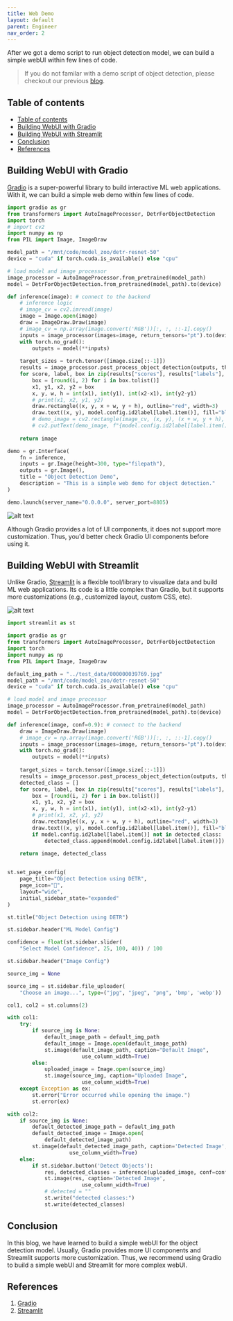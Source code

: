```yaml
---
title: Web Demo
layout: default
parent: Engineer
nav_order: 2
---
```


After we got a demo script to run object detection model, we can build a simple webUI within few lines of code.

> If you do not familar with a demo script of object detection, please checkout our previous [blog](https://jason-cs18.github.io/ml-engineering/model_selection.html).

## Table of contents
- [Table of contents](#table-of-contents)
- [Building WebUI with Gradio](#building-webui-with-gradio)
- [Building WebUI with Streamlit](#building-webui-with-streamlit)
- [Conclusion](#conclusion)
- [References](#references)

## Building WebUI with Gradio
[Gradio](https://www.gradio.app/guides/quickstart) is a super-powerful library to build interactive ML web applications. With it, we can build a simple web demo within few lines of code.

```python
import gradio as gr
from transformers import AutoImageProcessor, DetrForObjectDetection
import torch
# import cv2
import numpy as np
from PIL import Image, ImageDraw

model_path = "/mnt/code/model_zoo/detr-resnet-50"
device = "cuda" if torch.cuda.is_available() else "cpu"

# load model and image processor
image_processor = AutoImageProcessor.from_pretrained(model_path)
model = DetrForObjectDetection.from_pretrained(model_path).to(device)

def inference(image): # connect to the backend
    # inference logic
    # image_cv = cv2.imread(image)
    image = Image.open(image)
    draw = ImageDraw.Draw(image)
    # image_cv = np.array(image.convert('RGB'))[:, :, ::-1].copy()
    inputs = image_processor(images=image, return_tensors="pt").to(device)
    with torch.no_grad():
        outputs = model(**inputs)
    
    target_sizes = torch.tensor([image.size[::-1]])
    results = image_processor.post_process_object_detection(outputs, threshold=0.9, target_sizes=target_sizes)[0]
    for score, label, box in zip(results["scores"], results["labels"], results["boxes"]):
        box = [round(i, 2) for i in box.tolist()]
        x1, y1, x2, y2 = box
        x, y, w, h = int(x1), int(y1), int(x2-x1), int(y2-y1)
        # print(x1, x2, y1, y2)
        draw.rectangle((x, y, x + w, y + h), outline="red", width=3)
        draw.text((x, y), model.config.id2label[label.item()], fill="black")
        # demo_image = cv2.rectangle(image_cv, (x, y), (x + w, y + h), (36,255,12), 1)
        # cv2.putText(demo_image, f"{model.config.id2label[label.item()]}", (x, y-10), cv2.FONT_HERSHEY_SIMPLEX, 0.9, (36,255,12), 2)
        
    return image

demo = gr.Interface(
    fn = inference,
    inputs = gr.Image(height=300, type="filepath"),
    outputs = gr.Image(),
    title = "Object Detection Demo",
    description = "This is a simple web demo for object detection."
)

demo.launch(server_name="0.0.0.0", server_port=8805)
```
![alt text](image-3.png)

Although Gradio provides a lot of UI components, it does not support more customization. Thus, you'd better check Gradio UI components before using it.

## Building WebUI with Streamlit
Unlike Gradio, [Streamlit](https://streamlit.io/) is a flexible tool/library to visualize data and build ML web applications. Its code is a little complex than Gradio, but it supports more customizations (e.g., customized layout, custom CSS, etc).

![alt text](image-4.png)

```python
import streamlit as st

import gradio as gr
from transformers import AutoImageProcessor, DetrForObjectDetection
import torch
import numpy as np
from PIL import Image, ImageDraw

default_img_path = "../test_data/000000039769.jpg"
model_path = "/mnt/code/model_zoo/detr-resnet-50"
device = "cuda" if torch.cuda.is_available() else "cpu"

# load model and image processor
image_processor = AutoImageProcessor.from_pretrained(model_path)
model = DetrForObjectDetection.from_pretrained(model_path).to(device)

def inference(image, conf=0.9): # connect to the backend
    draw = ImageDraw.Draw(image)
    # image_cv = np.array(image.convert('RGB'))[:, :, ::-1].copy()
    inputs = image_processor(images=image, return_tensors="pt").to(device)
    with torch.no_grad():
        outputs = model(**inputs)
    
    target_sizes = torch.tensor([image.size[::-1]])
    results = image_processor.post_process_object_detection(outputs, threshold=confidence, target_sizes=target_sizes)[0]
    detected_class = []
    for score, label, box in zip(results["scores"], results["labels"], results["boxes"]):
        box = [round(i, 2) for i in box.tolist()]
        x1, y1, x2, y2 = box
        x, y, w, h = int(x1), int(y1), int(x2-x1), int(y2-y1)
        # print(x1, x2, y1, y2)
        draw.rectangle((x, y, x + w, y + h), outline="red", width=3)
        draw.text((x, y), model.config.id2label[label.item()], fill="black")
        if model.config.id2label[label.item()] not in detected_class:
            detected_class.append(model.config.id2label[label.item()])
        
    return image, detected_class


st.set_page_config(
    page_title="Object Detection using DETR",
    page_icon="🤖",
    layout="wide",
    initial_sidebar_state="expanded"
)

st.title("Object Detection using DETR")

st.sidebar.header("ML Model Config")

confidence = float(st.sidebar.slider(
    "Select Model Confidence", 25, 100, 40)) / 100

st.sidebar.header("Image Config")

source_img = None

source_img = st.sidebar.file_uploader(
    "Choose an image...", type=("jpg", "jpeg", "png", 'bmp', 'webp'))

col1, col2 = st.columns(2)

with col1:
    try:
        if source_img is None:
            default_image_path = default_img_path
            default_image = Image.open(default_image_path)
            st.image(default_image_path, caption="Default Image",
                        use_column_width=True)
        else:
            uploaded_image = Image.open(source_img)
            st.image(source_img, caption="Uploaded Image",
                        use_column_width=True)
    except Exception as ex:
        st.error("Error occurred while opening the image.")
        st.error(ex)

with col2:
    if source_img is None:
        default_detected_image_path = default_img_path
        default_detected_image = Image.open(
            default_detected_image_path)
        st.image(default_detected_image_path, caption='Detected Image',
                    use_column_width=True)
    else:
        if st.sidebar.button('Detect Objects'):
            res, detected_classes = inference(uploaded_image, conf=confidence)
            st.image(res, caption='Detected Image',
                        use_column_width=True)
            # detected = ""
            st.write("detected classes:")
            st.write(detected_classes)
```

<!-- You can check demos and examples on [best-of-streamlit](https://github.com/jrieke/best-of-streamlit). -->

## Conclusion
In this blog, we have learned to build a simple webUI for the object detection model. Usually, Gradio provides more UI components and Streamlit supports more customization. Thus, we recommend using Gradio to build a simple webUI and Streamlit for more complex webUI.

## References
1. [Gradio](https://www.gradio.app/)
2. [Streamlit](https://streamlit.io/#install)